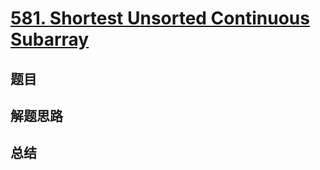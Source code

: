 # [581. Shortest Unsorted Continuous Subarray](https://leetcode.com/problems/shortest-unsorted-continuous-subarray/)

## 题目


## 解题思路


## 总结


